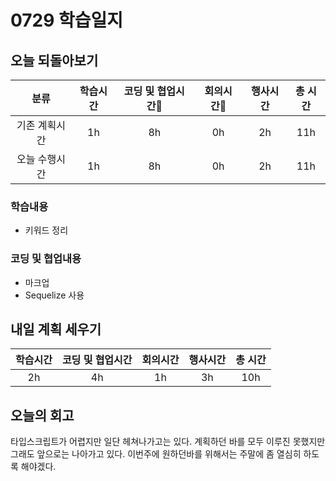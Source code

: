 # 0729 학습일지

## 오늘 되돌아보기

|     분류      | 학습시간 | 코딩 및 협업시간 | 회의시간 | 행사시간 | 총 시간 |
| :-----------: | :------: | :--------------: | :------: | :------: | :-----: |
| 기존 계획시간 |    1h    |        8h        |    0h    |    2h    |   11h   |
| 오늘 수행시간 |    1h    |        8h        |    0h    |    2h    |   11h   |

### 학습내용

- 키워드 정리

### 코딩 및 협업내용

- 마크업
- Sequelize 사용

## 내일 계획 세우기

| 학습시간 | 코딩 및 협업시간 | 회의시간 | 행사시간 | 총 시간 |
| :------: | :--------------: | :------: | :------: | :-----: |
|    2h    |        4h        |    1h    |    3h    |   10h   |

## 오늘의 회고

타입스크립트가 어렵지만 일단 헤쳐나가고는 있다. 계획하던 바를 모두 이루진 못했지만 그래도 앞으로는 나아가고 있다. 이번주에 원하던바를 위해서는 주말에 좀 열심히 하도록 해야겠다.
